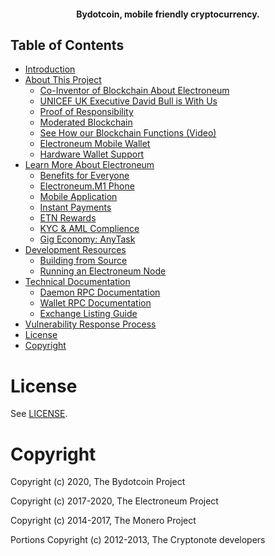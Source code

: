 <p align="center">
</p>
<h4 align="center">Bydotcoin, mobile friendly cryptocurrency. </h4>

## Table of Contents

 * [Introduction](#Introduction)
 * [About This Project](#About-This-Project)
   * [Co-Inventor of Blockchain About Electroneum](#Co-Inventor-of-Blockchain-About-Electroneum)
   * [UNICEF UK Executive David Bull is With Us](#UNICEF-UK-Executive-David-Bull-is-With-Us)
   * [Proof of Responsibility](#Proof-of-Responsibility)
   * [Moderated Blockchain](#Moderated-Blockchain)
   * [See How our Blockchain Functions (Video)](#See-How-our-Blockchain-Functions)
   * [Electroneum Mobile Wallet](#Electroneum-Mobile-Wallet)
   * [Hardware Wallet Support](#Hardware-Wallet-Support)
 * [Learn More About Electroneum](#Learn-More-About-Electroneum)
   * [Benefits for Everyone](https://electroneum.com/benefits/)
   * [Electroneum.M1 Phone](https://electroneum.com/m1/)
   * [Mobile Application](https://electroneum.com/features/mobile-application/)
   * [Instant Payments](https://electroneum.com/features/instant-payments/)
   * [ETN Rewards](https://electroneum.com/features/mobile-mining-cloud-mining/)
   * [KYC & AML Complience](https://electroneum.com/features/kyc-aml-compliance/)
   * [Gig Economy: AnyTask](https://electroneum.com/features/gig-economy/)
 * [Development Resources](#Development-Resources)
   * [Building from Source](#Building-from-Source)
   * [Running an Electroneum Node](#Running-an-Electroneum-Node)
 * [Technical Documentation](#Technical-Documentation)
   * [Daemon RPC Documentation](docs/daemon-rpc-documentation.md)
   * [Wallet RPC Documentation](docs/wallet-rpc-documentation.md)
   * [Exchange Listing Guide](docs/exchange-listing-guide.md)
 * [Vulnerability Response Process](#Vulnerability-Response-Process)
 * [License](#License)
 * [Copyright](#Copyright)



# License

See [LICENSE](LICENSE).

# Copyright
Copyright (c) 2020, The Bydotcoin Project

Copyright (c) 2017-2020, The Electroneum Project

Copyright (c) 2014-2017, The Monero Project

Portions Copyright (c) 2012-2013, The Cryptonote developers
